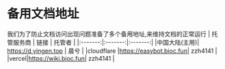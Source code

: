 # 备用文档地址
我们为了防止文档访问出现问题准备了多个备用地址,来维持文档的正常运行
| 托管服务商 | 链接 | 托管者 |
|:-------:|:-------:|:-------:|
|中国大陆(主用)| https://d.yingen.top   |  晨兮  |
|cloudflare |https://easybot.bioc.fun| zzh4141 |
|vercel|https://wiki.bioc.fun| zzh4141 |